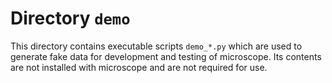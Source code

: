 # Directory `demo`

This directory contains executable scripts `demo_*.py` which are used to generate fake data
for development and testing of microscope. Its contents are not installed with microscope
and are not required for use.
